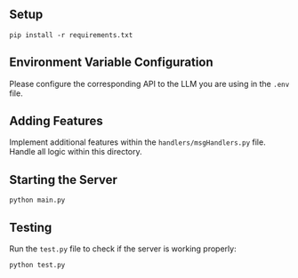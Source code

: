 ## Setup

```
pip install -r requirements.txt
```

## Environment Variable Configuration

Please configure the corresponding API to the LLM you are using in the `.env` file.

## Adding Features

Implement additional features within the `handlers/msgHandlers.py` file. Handle all logic within this directory.

## Starting the Server

```
python main.py
```

## Testing

Run the `test.py` file to check if the server is working properly:

```
python test.py
``` 

